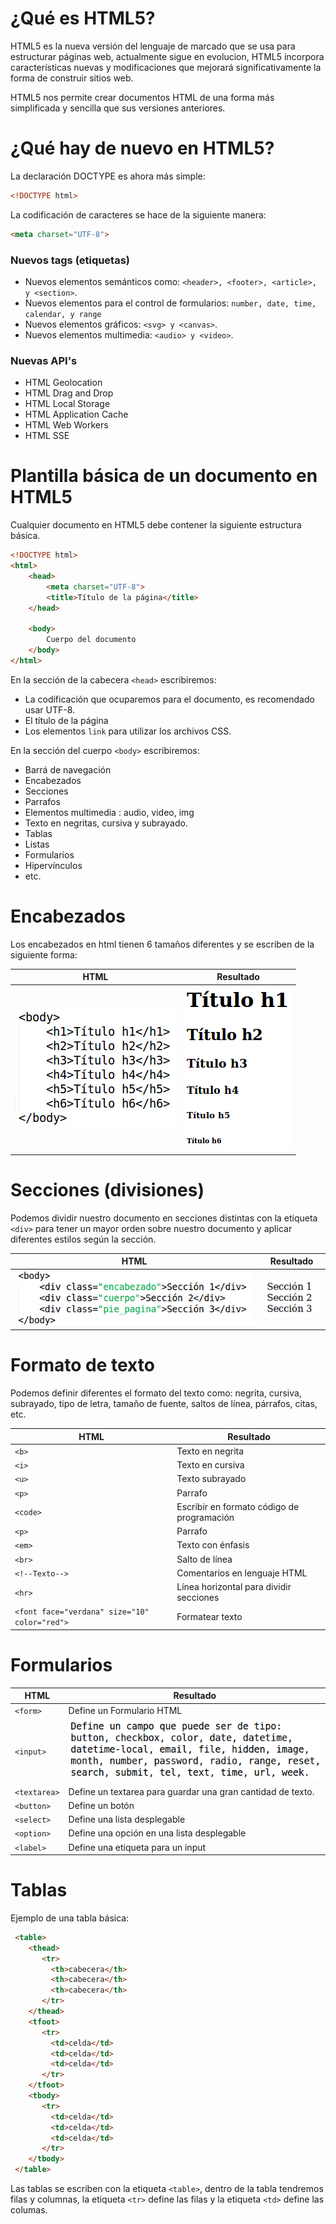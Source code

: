# ¿Qué es HTML5?
HTML5 es la nueva versión del lenguaje de marcado que se usa para estructurar páginas web, actualmente sigue en evolucion, HTML5 incorpora características nuevas y modificaciones que mejorará significativamente la forma de construir sitios web.

HTML5 nos permite crear documentos HTML de una forma más simplificada y sencilla que sus versiones anteriores.

# ¿Qué hay de nuevo en HTML5?
La declaración DOCTYPE es ahora más simple:
```html
<!DOCTYPE html>
```

La codificación de caracteres se hace de la siguiente manera:
```html
<meta charset="UTF-8">
```

### Nuevos tags (etiquetas)
* Nuevos elementos semánticos como: `<header>, <footer>, <article>, y <section>`.
* Nuevos elementos para el control de formularios: `number, date, time, calendar, y range`
* Nuevos elementos gráficos: `<svg> y <canvas>`.
* Nuevos elementos multimedia: `<audio> y <video>`.

### Nuevas API's
* HTML Geolocation
* HTML Drag and Drop
* HTML Local Storage
* HTML Application Cache
* HTML Web Workers
* HTML SSE 

# Plantilla básica de un documento en HTML5
Cualquier documento en HTML5 debe contener la siguiente estructura básica.
```html
<!DOCTYPE html>
<html>
    <head>
        <meta charset="UTF-8">
        <title>Título de la página</title>
    </head>

    <body>
        Cuerpo del documento
    </body>
</html>
```

En la sección de la cabecera `<head>` escribiremos:

* La codificación que ocuparemos para el documento, es recomendado usar UTF-8.
* El título de la página
* Los elementos `link` para utilizar los archivos CSS.

En la sección del cuerpo `<body>` escribiremos:

* Barrá de navegación
* Encabezados
* Secciones
* Parrafos
* Elementos multimedia : audio, video, img 
* Texto en negritas, cursiva y subrayado.
* Tablas
* Listas
* Formularios
* Hipervínculos
* etc.

#  Encabezados
Los encabezados en html tienen 6 tamaños diferentes y se escriben de la siguiente forma:

| HTML  | Resultado |
| ------------- | ------------- |
| ![](images/encabezados.png)  | ![](images/encabezados2.png)  |

# Secciones (divisiones)
Podemos dividir nuestro documento en secciones distintas con la etiqueta `<div>` para tener un mayor orden sobre nuestro documento y aplicar diferentes estilos según la sección.

| HTML  | Resultado |
| ------------- | ------------- |
| ![](images/div.png)  | ![](images/div2.png)  |

# Formato de texto
Podemos definir diferentes el formato del texto como: negrita, cursiva, subrayado, tipo de letra, tamaño de fuente, saltos de línea, párrafos, citas, etc.

| HTML  | Resultado |
| ------------- | ------------- |
| `<b>`  | Texto en negrita  |
| `<i>`  | Texto en cursiva  |
| `<u>`  | Texto subrayado  |
| `<p>`  | Parrafo  |
| `<code>`  | Escribir en formato código de programación  |
| `<p>`  | Parrafo  |
| `<em>`  | Texto con énfasis  |
| `<br>`  | Salto de línea  |
| `<!--Texto-->`  | Comentarios en lenguaje HTML  |
| `<hr>`  | Línea horizontal para dividir secciones  |
| `<font face="verdana" size="10" color="red">`  | Formatear texto  |

# Formularios

| HTML  | Resultado |
| ------------- | ------------- |
| `<form>`      | Define un Formulario HTML|
| `<input>`     | ![](images/form.png) |
| `<textarea>`  | Define un textarea para guardar una gran cantidad de texto. |
| `<button>`    | Define un botón|
| `<select>`    | Define una lista desplegable|
| `<option>`    | Define una opción en una lista desplegable|
| `<label>`     | Define una etiqueta para un input|

# Tablas
 Ejemplo de una tabla básica:

``` html
 <table>
    <thead>
       <tr>
         <th>cabecera</th>
         <th>cabecera</th>
         <th>cabecera</th>
       </tr>
    </thead>
    <tfoot>
       <tr>
         <td>celda</td>
         <td>celda</td>
         <td>celda</td>
       </tr>
    </tfoot>
    <tbody>
       <tr>
         <td>celda</td>
         <td>celda</td>
         <td>celda</td>
       </tr>
    </tbody>
 </table> 
```

Las tablas se escriben con la etiqueta  `<table>`, dentro de la tabla tendremos filas y columnas, la etiqueta `<tr>` define las filas y la etiqueta `<td>` define las columas.




